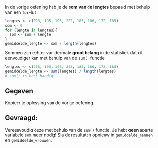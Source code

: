 In de vorige oefening heb je de **som van de lengtes** bepaald met behulp van een `for`-lus.

```R
lengtes <- c(198, 195, 193, 202, 185, 186, 172, 185)
som <- 0
for (lengte in lengtes){
  som <- som + lengte
}
gemiddelde_lengte <- som / length(lengtes)
```

Sommen zijn echter van dermate **groot belang** in de statistiek dat dit eenvoudiger kan met behulp van de `sum()` functie.

```R
lengtes <- c(198, 195, 193, 202, 185, 186, 172, 185)
gemiddelde_lengte <- sum(lengtes) / length(lengtes)
# sum() is best handig!
```

## Gegeven
Kopieer je oplossing van de vorige oefening.

## Gevraagd:
Vereenvoudig deze met behulp van de `sum()` functie. Je hebt **geen** aparte variabele `som` meer nodig! 
Sla de resultaten opnieuw in `gemiddelde_mannen` en `gemiddelde_vrouwen`.
